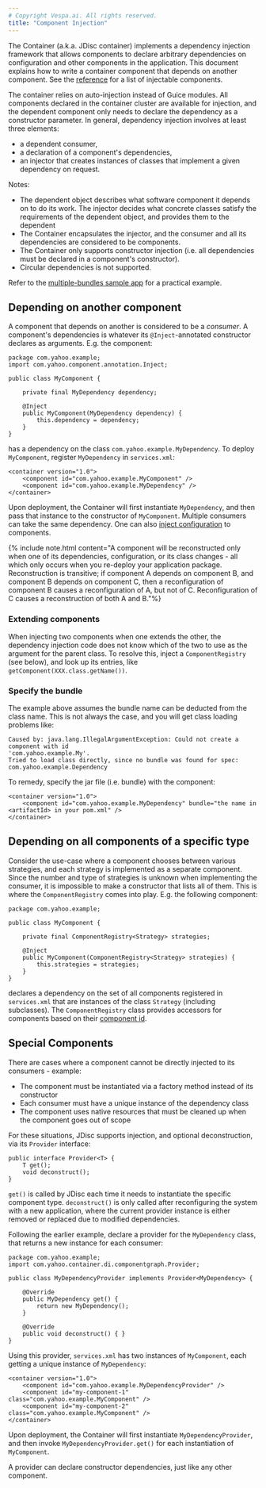 ```yaml
---
# Copyright Vespa.ai. All rights reserved.
title: "Component Injection"
---
```


The Container (a.k.a. JDisc container) implements a dependency injection framework that allows
components to declare arbitrary dependencies on configuration and other components in the application.
This document explains how to write a container component that depends on another component.
See the [reference](../reference/component-reference.html#injectable-components)
for a list of injectable components.

The container relies on auto-injection instead of Guice modules.
All components declared in the container cluster are available for injection,
and the dependent component only needs to declare the dependency as a constructor parameter.
In general, dependency injection involves at least three elements:
* a dependent consumer,
* a declaration of a component's dependencies,
* an injector that creates instances of classes that implement a given dependency on request.

Notes:
* The dependent object describes what software component it depends on to do its work.
  The injector decides what concrete classes satisfy the requirements of the dependent object,
  and provides them to the dependent
* The Container encapsulates the injector, and the consumer and all its
  dependencies are considered to be components.
* The Container only supports constructor injection
  (i.e. all dependencies must be declared in a component's constructor).
* Circular dependencies is not supported.

Refer to the [multiple-bundles sample app](https://github.com/vespa-engine/sample-apps/tree/master/examples/multiple-bundles) for a practical example.

## Depending on another component

A component that depends on another is considered to be a *consumer*.
A component's dependencies is whatever its `@Inject`-annotated
constructor declares as arguments. E.g. the component:

```
package com.yahoo.example;
import com.yahoo.component.annotation.Inject;

public class MyComponent {

    private final MyDependency dependency;

    @Inject
    public MyComponent(MyDependency dependency) {
        this.dependency = dependency;
    }
}
```

has a dependency on the class `com.yahoo.example.MyDependency`.
To deploy `MyComponent`, register `MyDependency` in `services.xml`:

```
<container version="1.0">
    <component id="com.yahoo.example.MyComponent" />
    <component id="com.yahoo.example.MyDependency" />
</container>
```

Upon deployment, the Container will first instantiate `MyDependency`,
and then pass that instance to the constructor of `MyComponent`.
Multiple consumers can take the same dependency.
One can also [inject configuration](../configuring-components.html) to components.

{% include note.html content="A component will be reconstructed only when one of its dependencies,
configuration, or its class changes -
all which only occurs when you re-deploy your application package.
Reconstruction is transitive; if component A depends on component B,
and component B depends on component C,
then a reconfiguration of component B causes a reconfiguration of A, but not of C.
Reconfiguration of C causes a reconstruction of both A and B."%}

### Extending components

When injecting two components when one extends the other,
the dependency injection code does not know which of the two to use as the argument for the parent class.
To resolve this, inject a `ComponentRegistry` (see below), and look up its entries,
like `getComponent(XXX.class.getName())`.

### Specify the bundle

The example above assumes the bundle name can be deducted from the class name.
This is not always the case, and you will get class loading problems like:

```
Caused by: java.lang.IllegalArgumentException: Could not create a component with id
'com.yahoo.example.My'.
Tried to load class directly, since no bundle was found for spec:
com.yahoo.example.Dependency
```

To remedy, specify the jar file (i.e. bundle) with the component:

```
<container version="1.0">
    <component id="com.yahoo.example.MyDependency" bundle="the name in <artifactId> in your pom.xml" />
</container>
```

## Depending on all components of a specific type

Consider the use-case where a component chooses between various strategies,
and each strategy is implemented as a separate component.
Since the number and type of strategies is unknown when implementing the consumer,
it is impossible to make a constructor that lists all of them.
This is where the `ComponentRegistry` comes into play. E.g. the following component:

```
package com.yahoo.example;

public class MyComponent {

    private final ComponentRegistry<Strategy> strategies;

    @Inject
    public MyComponent(ComponentRegistry<Strategy> strategies) {
        this.strategies = strategies;
    }
}
```

declares a dependency on the set of all components registered in `services.xml`
that are instances of the class `Strategy` (including subclasses).
The `ComponentRegistry` class provides accessors for components based
on their [component id](../reference/services-container.html#component).

## Special Components

There are cases where a component cannot be directly injected to its consumers - example:
* The component must be instantiated via a factory method instead of its constructor
* Each consumer must have a unique instance of the dependency class
* The component uses native resources that must be cleaned up
  when the component goes out of scope

For these situations, JDisc supports injection, and optional deconstruction,
via its `Provider` interface:

```
public interface Provider<T> {
    T get();
    void deconstruct();
}
```

`get()` is called by JDisc each time it needs to instantiate the specific component type.
`deconstruct()` is only called after reconfiguring the system with a new application,
where the current provider instance is either removed or replaced due to modified dependencies.

Following the earlier example, declare a provider for the `MyDependency` class,
that returns a new instance for each consumer:

```
package com.yahoo.example;
import com.yahoo.container.di.componentgraph.Provider;

public class MyDependencyProvider implements Provider<MyDependency> {

    @Override
    public MyDependency get() {
        return new MyDependency();
    }

    @Override
    public void deconstruct() { }
}
```

Using this provider, `services.xml` has two instances of `MyComponent`,
each getting a unique instance of `MyDependency`:

```
<container version="1.0">
    <component id="com.yahoo.example.MyDependencyProvider" />
    <component id="my-component-1" class="com.yahoo.example.MyComponent" />
    <component id="my-component-2" class="com.yahoo.example.MyComponent" />
</container>
```

Upon deployment, the Container will first instantiate `MyDependencyProvider`,
and then invoke `MyDependencyProvider.get()` for each instantiation of `MyComponent`.

A provider can declare constructor dependencies, just like any other component.
